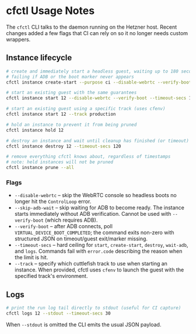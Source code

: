 # cfctl Usage Notes

The `cfctl` CLI talks to the daemon running on the Hetzner host. Recent changes added a few flags that CI can rely on so it no longer needs custom wrappers.

## Instance lifecycle

```bash
# create and immediately start a headless guest, waiting up to 180 seconds and
# failing if ADB or the boot marker never appears
cfctl instance create-start --purpose ci --disable-webrtc --verify-boot --timeout-secs 180

# start an existing guest with the same guarantees
cfctl instance start 12 --disable-webrtc --verify-boot --timeout-secs 180

# start an existing guest using a specific track (uses cfenv)
cfctl instance start 12 --track production

# hold an instance to prevent it from being pruned
cfctl instance hold 12

# destroy an instance and wait until cleanup has finished (or timeout)
cfctl instance destroy 12 --timeout-secs 120

# remove everything cfctl knows about, regardless of timestamps
# note: held instances will not be pruned
cfctl instance prune --all
```

### Flags

- `--disable-webrtc` – skip the WebRTC console so headless boots no longer hit the `ControlLoop` error.
- `--skip-adb-wait` – skip waiting for ADB to become ready. The instance starts immediately without ADB verification. Cannot be used with `--verify-boot` (which requires ADB).
- `--verify-boot` – after ADB connects, poll `VIRTUAL_DEVICE_BOOT_COMPLETED`; the command exits non-zero with structured JSON on timeout/guest exit/marker missing.
- `--timeout-secs` – hard ceiling for `start`, `create-start`, `destroy`, `wait-adb`, and `logs`. Commands fail with `error.code` describing the reason when the limit is hit.
- `--track` – specify which cuttlefish track to use when starting an instance. When provided, cfctl uses `cfenv` to launch the guest with the specified track's environment.

## Logs

```bash
# print the run log tail directly to stdout (useful for CI capture)
cfctl logs 12 --stdout --timeout-secs 30
```

When `--stdout` is omitted the CLI emits the usual JSON payload.
